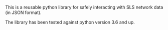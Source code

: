 This is a reusable python library for safely interacting with SLS network data (in JSON format).

The library has been tested against python version 3.6 and up.